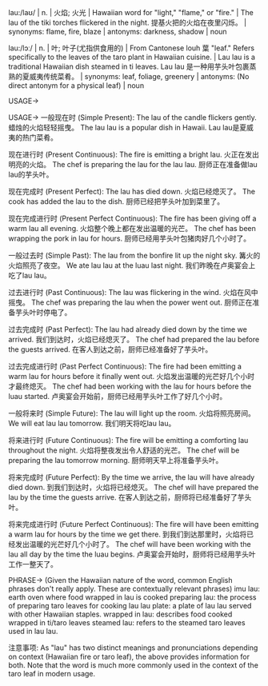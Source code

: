lau:/laʊ/ | n. | 火焰; 火光 |  Hawaiian word for "light," "flame," or "fire." | The lau of the tiki torches flickered in the night.  提基火把的火焰在夜里闪烁。 | synonyms: flame, fire, blaze | antonyms: darkness, shadow | noun

lau:/lɔː/ | n. |  叶; 叶子(尤指供食用的) | From Cantonese louh 葉 "leaf."  Refers specifically to the leaves of the taro plant in Hawaiian cuisine. |  Lau lau is a traditional Hawaiian dish steamed in ti leaves.  Lau lau 是一种用芋头叶包裹蒸熟的夏威夷传统菜肴。 | synonyms: leaf, foliage, greenery | antonyms:  (No direct antonym for a physical leaf) | noun


USAGE->

USAGE->
一般现在时 (Simple Present):
The lau of the candle flickers gently. 蜡烛的火焰轻轻摇曳。
The lau lau is a popular dish in Hawaii.  Lau lau是夏威夷的热门菜肴。

现在进行时 (Present Continuous):
The fire is emitting a bright lau. 火正在发出明亮的火焰。
The chef is preparing the lau for the lau lau. 厨师正在准备做lau lau的芋头叶。

现在完成时 (Present Perfect):
The lau has died down. 火焰已经熄灭了。
The cook has added the lau to the dish. 厨师已经把芋头叶加到菜里了。

现在完成进行时 (Present Perfect Continuous):
The fire has been giving off a warm lau all evening. 火焰整个晚上都在发出温暖的光芒。
The chef has been wrapping the pork in lau for hours.  厨师已经用芋头叶包猪肉好几个小时了。

一般过去时 (Simple Past):
The lau from the bonfire lit up the night sky. 篝火的火焰照亮了夜空。
We ate lau lau at the luau last night. 我们昨晚在卢奥宴会上吃了lau lau。

过去进行时 (Past Continuous):
The lau was flickering in the wind. 火焰在风中摇曳。
The chef was preparing the lau when the power went out. 厨师正在准备芋头叶时停电了。

过去完成时 (Past Perfect):
The lau had already died down by the time we arrived. 我们到达时，火焰已经熄灭了。
The chef had prepared the lau before the guests arrived.  在客人到达之前，厨师已经准备好了芋头叶。

过去完成进行时 (Past Perfect Continuous):
The fire had been emitting a warm lau for hours before it finally went out. 火焰发出温暖的光芒好几个小时才最终熄灭。
The chef had been working with the lau for hours before the luau started. 卢奥宴会开始前，厨师已经用芋头叶工作了好几个小时。

一般将来时 (Simple Future):
The lau will light up the room. 火焰将照亮房间。
We will eat lau lau tomorrow. 我们明天将吃lau lau。

将来进行时 (Future Continuous):
The fire will be emitting a comforting lau throughout the night. 火焰将整夜发出令人舒适的光芒。
The chef will be preparing the lau tomorrow morning.  厨师明天早上将准备芋头叶。

将来完成时 (Future Perfect):
By the time we arrive, the lau will have already died down. 到我们到达时，火焰将已经熄灭。
The chef will have prepared the lau by the time the guests arrive.  在客人到达之前，厨师将已经准备好了芋头叶。

将来完成进行时 (Future Perfect Continuous):
The fire will have been emitting a warm lau for hours by the time we get there.  到我们到达那里时，火焰将已经发出温暖的光芒好几个小时了。
The chef will have been working with the lau all day by the time the luau begins.  卢奥宴会开始时，厨师将已经用芋头叶工作一整天了。



PHRASE->
(Given the Hawaiian nature of the word, common English phrases don't really apply.  These are contextually relevant phrases)
imu lau:  earth oven where food wrapped in lau is cooked
preparing lau:  the process of preparing taro leaves for cooking
lau lau plate: a plate of lau lau served with other Hawaiian staples.
wrapped in lau: describes food cooked wrapped in ti/taro leaves
steamed lau: refers to the steamed taro leaves used in lau lau.


注意事项:
As "lau" has two distinct meanings and pronunciations depending on context (Hawaiian fire or taro leaf),  the above provides information for both.  Note that the word is much more commonly used in the context of the taro leaf in modern usage.
